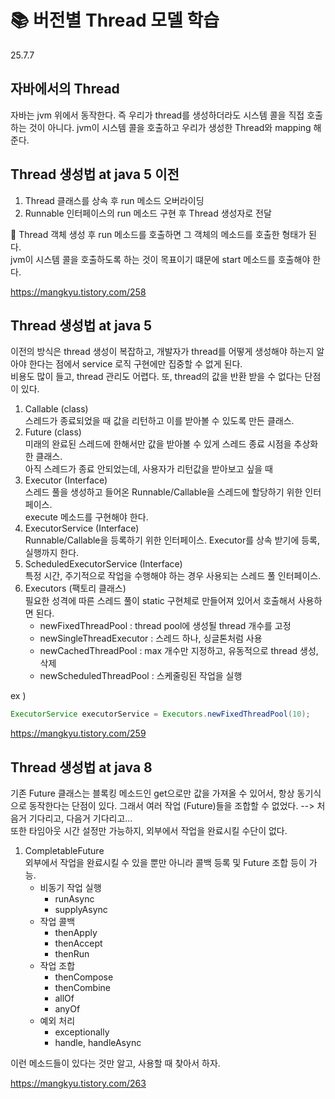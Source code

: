 # 📚 버전별 Thread 모델 학습

25.7.7

## 자바에서의 Thread
자바는 jvm 위에서 동작한다. 즉 우리가 thread를 생성하더라도 시스템 콜을 직접 호출하는 것이 아니다. jvm이 시스템 콜을 호출하고 우리가 생성한 Thread와 mapping 해준다.

## Thread 생성법 at java 5 이전
1. Thread 클래스를 상속 후 run 메소드 오버라이딩
2. Runnable 인터페이스의 run 메소드 구현 후 Thread 생성자로 전달

💁‍ Thread 객체 생성 후 run 메소드를 호출하면 그 객체의 메소드를 호출한 형태가 된다. </br>
jvm이 시스템 콜을 호출하도록 하는 것이 목표이기 떄문에 start 메소드를 호출해야 한다. </br>

https://mangkyu.tistory.com/258

## Thread 생성법 at java 5
이전의 방식은 thread 생성이 복잡하고, 개발자가 thread를 어떻게 생성해야 하는지 알아야 한다는 점에서 service 로직 구현에만 집중할 수 없게 된다. </br>
비용도 많이 들고, thread 관리도 어렵다. 또, thread의 값을 반환 받을 수 없다는 단점이 있다.

1. Callable (class) </br>
스레드가 종료되었을 때 값을 리턴하고 이를 받아볼 수 있도록 만든 클래스. 
2. Future (class) </br>
미래의 완료된 스레드에 한해서만 값을 받아볼 수 있게 스레드 종료 시점을 추상화한 클래스. </br>
아직 스레드가 종료 안되었는데, 사용자가 리턴값을 받아보고 싶을 때 
3. Executor (Interface) </br>
스레드 풀을 생성하고 들어온 Runnable/Callable을 스레드에 할당하기 위한 인터페이스. </br>
execute 메소드를 구현해야 한다. 
4. ExecutorService (Interface) </br>
Runnable/Callable을 등록하기 위한 인터페이스. Executor를 상속 받기에 등록, 실행까지 한다.  
5. ScheduledExecutorService (Interface) </br>
특정 시간, 주기적으로 작업을 수행해야 하는 경우 사용되는 스레드 풀 인터페이스.
6. Executors (팩토리 클래스) </br>
필요한 성격에 따른 스레드 풀이 static 구현체로 만들어져 있어서 호출해서 사용하면 된다. 
   - newFixedThreadPool : thread pool에 생성될 thread 개수를 고정
   - newSingleThreadExecutor : 스레드 하나, 싱글톤처럼 사용
   - newCachedThreadPool : max 개수만 지정하고, 유동적으로 thread 생성,삭제
   - newScheduledThreadPool : 스케줄링된 작업을 실행

ex ) 
```java
ExecutorService executorService = Executors.newFixedThreadPool(10);
```

https://mangkyu.tistory.com/259

## Thread 생성법 at java 8

기존 Future 클래스는 블록킹 메소드인 get으로만 값을 가져올 수 있어서, 항상 동기식으로 동작한다는 단점이 있다. 
그래서 여러 작업 (Future)들을 조합할 수 없었다. --> 처음거 기다리고, 다음거 기다리고... </br>
또한 타임아웃 시간 설정만 가능하지, 외부에서 작업을 완료시킬 수단이 없다. 

1. CompletableFuture </br>
외부에서 작업을 완료시킬 수 있을 뿐만 아니라 콜백 등록 및 Future 조합 등이 가능. </br>
   - 비동기 작업 실행 
     - runAsync
     - supplyAsync
   - 작업 콜백
     - thenApply
     - thenAccept
     - thenRun
   - 작업 조합
     - thenCompose 
     - thenCombine
     - allOf
     - anyOf
   - 예외 처리
     - exceptionally
     - handle, handleAsync

이런 메소드들이 있다는 것만 알고, 사용할 때 찾아서 하자.

https://mangkyu.tistory.com/263